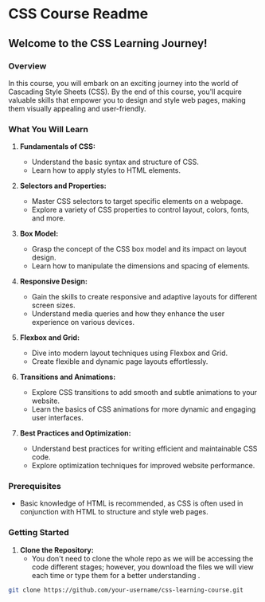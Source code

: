 # CSS Course Readme

## Welcome to the CSS Learning Journey!

### Overview

In this course, you will embark on an exciting journey into the world of Cascading Style Sheets (CSS). By the end of this course, you'll acquire valuable skills that empower you to design and style web pages, making them visually appealing and user-friendly.

### What You Will Learn

1. **Fundamentals of CSS:**
   - Understand the basic syntax and structure of CSS.
   - Learn how to apply styles to HTML elements.

2. **Selectors and Properties:**
   - Master CSS selectors to target specific elements on a webpage.
   - Explore a variety of CSS properties to control layout, colors, fonts, and more.

3. **Box Model:**
   - Grasp the concept of the CSS box model and its impact on layout design.
   - Learn how to manipulate the dimensions and spacing of elements.

4. **Responsive Design:**
   - Gain the skills to create responsive and adaptive layouts for different screen sizes.
   - Understand media queries and how they enhance the user experience on various devices.

5. **Flexbox and Grid:**
   - Dive into modern layout techniques using Flexbox and Grid.
   - Create flexible and dynamic page layouts effortlessly.

6. **Transitions and Animations:**
   - Explore CSS transitions to add smooth and subtle animations to your website.
   - Learn the basics of CSS animations for more dynamic and engaging user interfaces.

7. **Best Practices and Optimization:**
   - Understand best practices for writing efficient and maintainable CSS code.
   - Explore optimization techniques for improved website performance.

### Prerequisites

- Basic knowledge of HTML is recommended, as CSS is often used in conjunction with HTML to structure and style web pages.

### Getting Started

1. **Clone the Repository:**
   - You don't need to clone the whole repo as we will be accessing the code different stages; however, you download the files we will view each time or type them for a better understanding .

```bash
git clone https://github.com/your-username/css-learning-course.git

